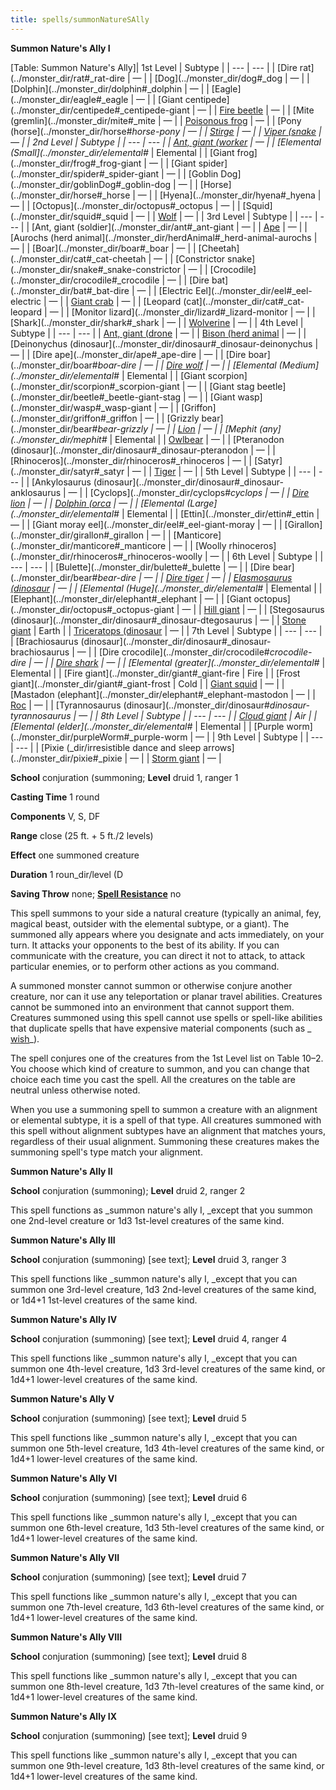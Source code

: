 ```yaml
---
title: spells/summonNatureSAlly
---
```

 **Summon Nature's Ally I**

[Table: Summon Nature's Ally]| 1st Level | Subtype |
| --- | --- |
| [Dire rat](../monster_dir/rat#_rat-dire | — |
| [Dog](../monster_dir/dog#_dog | — |
| [Dolphin](../monster_dir/dolphin#_dolphin | — |
| [Eagle](../monster_dir/eagle#_eagle | — |
| [Giant centipede](../monster_dir/centipede#_centipede-giant | — |
| [Fire beetle](../monster_dir/beetle#_beetle-fire) | — |
| [Mite (gremlin](../monster_dir/mite#_mite | — |
| [Poisonous frog](../monster_dir/frog#_frog-poison) | — |
| [Pony (horse](../monster_dir/horse#_horse-pony | — |
| [Stirge](../monster_dir/stirge#_stirge) | — |
| [Viper (snake](../monster_dir/familiar#_viper) | — |
| 2nd Level | Subtype |
| --- | --- |
| [Ant, giant (worker](../monster_dir/ant#_ant-giant) | — |
| [Elemental (Small](../monster_dir/elemental#_ | Elemental |
| [Giant frog](../monster_dir/frog#_frog-giant | — |
| [Giant spider](../monster_dir/spider#_spider-giant | — |
| [Goblin Dog](../monster_dir/goblinDog#_goblin-dog | — |
| [Horse](../monster_dir/horse#_horse | — |
| [Hyena](../monster_dir/hyena#_hyena | — |
| [Octopus](../monster_dir/octopus#_octopus | — |
| [Squid](../monster_dir/squid#_squid | — |
| [Wolf](../monster_dir/wolf#_wolf) | — |
| 3rd Level | Subtype |
| --- | --- |
| [Ant, giant (soldier](../monster_dir/ant#_ant-giant | — |
| [Ape](../monster_dir/ape#_ape) | — |
| [Aurochs (herd animal](../monster_dir/herdAnimal#_herd-animal-aurochs | — |
| [Boar](../monster_dir/boar#_boar | — |
| [Cheetah](../monster_dir/cat#_cat-cheetah | — |
| [Constrictor snake](../monster_dir/snake#_snake-constrictor | — |
| [Crocodile](../monster_dir/crocodile#_crocodile | — |
| [Dire bat](../monster_dir/bat#_bat-dire | — |
| [Electric Eel](../monster_dir/eel#_eel-electric | — |
| [Giant crab](../monster_dir/crab#_crab-giant) | — |
| [Leopard (cat](../monster_dir/cat#_cat-leopard | — |
| [Monitor lizard](../monster_dir/lizard#_lizard-monitor | — |
| [Shark](../monster_dir/shark#_shark | — |
| [Wolverine](../monster_dir/wolverine#_wolverine) | — |
| 4th Level | Subtype |
| --- | --- |
| [Ant, giant (drone](../monster_dir/ant#_ant-giant) | — |
| [Bison (herd animal](../monster_dir/herdAnimal#_herd-animal-bison) | — |
| [Deinonychus (dinosaur](../monster_dir/dinosaur#_dinosaur-deinonychus | — |
| [Dire ape](../monster_dir/ape#_ape-dire | — |
| [Dire boar](../monster_dir/boar#_boar-dire | — |
| [Dire wolf](../monster_dir/wolf#_wolf-dire) | — |
| [Elemental (Medium](../monster_dir/elemental#_ | Elemental |
| [Giant scorpion](../monster_dir/scorpion#_scorpion-giant | — |
| [Giant stag beetle](../monster_dir/beetle#_beetle-giant-stag | — |
| [Giant wasp](../monster_dir/wasp#_wasp-giant | — |
| [Griffon](../monster_dir/griffon#_griffon | — |
| [Grizzly bear](../monster_dir/bear#_bear-grizzly | — |
| [Lion](../monster_dir/lion#_lion) | — |
| [Mephit (any](../monster_dir/mephit#_ | Elemental |
| [Owlbear](../monster_dir/owlbear#_owlbear) | — |
| [Pteranodon (dinosaur](../monster_dir/dinosaur#_dinosaur-pteranodon | — |
| [Rhinoceros](../monster_dir/rhinoceros#_rhinoceros | — |
| [Satyr](../monster_dir/satyr#_satyr | — |
| [Tiger](../monster_dir/tiger#_tiger) | — |
| 5th Level | Subtype |
| --- | --- |
| [Ankylosaurus (dinosaur](../monster_dir/dinosaur#_dinosaur-anklosaurus | — |
| [Cyclops](../monster_dir/cyclops#_cyclops | — |
| [Dire lion](../monster_dir/lion#_lion-dire) | — |
| [Dolphin (orca](../monster_dir/dolphin#_dolphin-orca) | — |
| [Elemental (Large](../monster_dir/elemental#_ | Elemental |
| [Ettin](../monster_dir/ettin#_ettin | — |
| [Giant moray eel](../monster_dir/eel#_eel-giant-moray | — |
| [Girallon](../monster_dir/girallon#_girallon | — |
| [Manticore](../monster_dir/manticore#_manticore | — |
| [Woolly rhinoceros](../monster_dir/rhinoceros#_rhinoceros-woolly | — |
| 6th Level | Subtype |
| --- | --- |
| [Bulette](../monster_dir/bulette#_bulette | — |
| [Dire bear](../monster_dir/bear#_bear-dire | — |
| [Dire tiger](../monster_dir/tiger#_tiger-dire) | — |
| [Elasmosaurus (dinosaur](../monster_dir/dinosaur#_dinosaur-elasmosaurus) | — |
| [Elemental (Huge](../monster_dir/elemental#_ | Elemental |
| [Elephant](../monster_dir/elephant#_elephant | — |
| [Giant octopus](../monster_dir/octopus#_octopus-giant | — |
| [Hill giant](../monster_dir/giant#_giant-hill) | — |
| [Stegosaurus (dinosaur](../monster_dir/dinosaur#_dinosaur-dtegosaurus | — |
| [Stone giant](../monster_dir/giant#_giant-stone) | Earth |
| [Triceratops (dinosaur](../monster_dir/dinosaur#_dinosaur-triceratops) | — |
| 7th Level | Subtype |
| --- | --- |
| [Brachiosaurus (dinosaur](../monster_dir/dinosaur#_dinosaur-brachiosaurus | — |
| [Dire crocodile](../monster_dir/crocodile#_crocodile-dire | — |
| [Dire shark](../monster_dir/shark#_shark-dire) | — |
| [Elemental (greater](../monster_dir/elemental#_ | Elemental |
| [Fire giant](../monster_dir/giant#_giant-fire | Fire |
| [Frost giant](../monster_dir/giant#_giant-frost | Cold |
| [Giant squid](../monster_dir/squid#_squid-giant) | — |
| [Mastadon (elephant](../monster_dir/elephant#_elephant-mastodon | — |
| [Roc](../monster_dir/roc#_roc) | — |
| [Tyrannosaurus (dinosaur](../monster_dir/dinosaur#_dinosaur-tyrannosaurus | — |
| 8th Level | Subtype |
| --- | --- |
| [Cloud giant](../monster_dir/giant#_giant-cloud) | Air |
| [Elemental (elder](../monster_dir/elemental#_ | Elemental |
| [Purple worm](../monster_dir/purpleWorm#_purple-worm | — |
| 9th Level | Subtype |
| --- | --- |
| [Pixie (_dir/irresistible dance and sleep arrows](../monster_dir/pixie#_pixie | — |
| [Storm giant](../monster_dir/giant#_giant-storm) | — |

**School** conjuration (summoning; **Level** druid 1, ranger 1

**Casting Time** 1 round

**Components** V, S, DF

**Range** close (25 ft. + 5 ft./2 levels)

**Effect** one summoned creature

**Duration** 1 roun_dir/level (D

**Saving Throw** none; **[Spell Resistance](../glossary#_spell-resistance)** no

This spell summons to your side a natural creature (typically an animal, fey, magical beast, outsider with the elemental subtype, or a giant). The summoned ally appears where you designate and acts immediately, on your turn. It attacks your opponents to the best of its ability. If you can communicate with the creature, you can direct it not to attack, to attack particular enemies, or to perform other actions as you command.

A summoned monster cannot summon or otherwise conjure another creature, nor can it use any teleportation or planar travel abilities. Creatures cannot be summoned into an environment that cannot support them. Creatures summoned using this spell cannot use spells or spell-like abilities that duplicate spells that have expensive material components (such as _ [wish](wish#_wish)_).

The spell conjures one of the creatures from the 1st Level list on Table 10–2. You choose which kind of creature to summon, and you can change that choice each time you cast the spell. All the creatures on the table are neutral unless otherwise noted.

When you use a summoning spell to summon a creature with an alignment or elemental subtype, it is a spell of that type. All creatures summoned with this spell without alignment subtypes have an alignment that matches yours, regardless of their usual alignment. Summoning these creatures makes the summoning spell's type match your alignment.

**Summon Nature's Ally II**

**School** conjuration (summoning); **Level** druid 2, ranger 2

This spell functions as _summon nature's ally I, _except that you summon one 2nd-level creature or 1d3 1st-level creatures of the same kind.

**Summon Nature's Ally III**

**School** conjuration (summoning) [see text]; **Level** druid 3, ranger 3

This spell functions like _summon nature's ally I, _except that you can summon one 3rd-level creature, 1d3 2nd-level creatures of the same kind, or 1d4+1 1st-level creatures of the same kind.

**Summon Nature's Ally IV**

**School** conjuration (summoning) [see text]; **Level** druid 4, ranger 4

This spell functions like _summon nature's ally I, _except that you can summon one 4th-level creature, 1d3 3rd-level creatures of the same kind, or 1d4+1 lower-level creatures of the same kind.

**Summon Nature's Ally V**

**School** conjuration (summoning) [see text]; **Level** druid 5

This spell functions like _summon nature's ally I, _except that you can summon one 5th-level creature, 1d3 4th-level creatures of the same kind, or 1d4+1 lower-level creatures of the same kind.

**Summon Nature's Ally VI**

**School** conjuration (summoning) [see text]; **Level** druid 6

This spell functions like _summon nature's ally I, _except that you can summon one 6th-level creature, 1d3 5th-level creatures of the same kind, or 1d4+1 lower-level creatures of the same kind.

**Summon Nature's Ally VII**

**School** conjuration (summoning) [see text]; **Level** druid 7

This spell functions like _summon nature's ally I, _except that you can summon one 7th-level creature, 1d3 6th-level creatures of the same kind, or 1d4+1 lower-level creatures of the same kind.

**Summon Nature's Ally VIII**

**School** conjuration (summoning) [see text]; **Level** druid 8

This spell functions like _summon nature's ally I, _except that you can summon one 8th-level creature, 1d3 7th-level creatures of the same kind, or 1d4+1 lower-level creatures of the same kind.

**Summon Nature's Ally IX**

**School** conjuration (summoning) [see text]; **Level** druid 9

This spell functions like _summon nature's ally I, _except that you can summon one 9th-level creature, 1d3 8th-level creatures of the same kind, or 1d4+1 lower-level creatures of the same kind.

